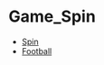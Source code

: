 # Game_Spin

* [Spin](https://Game_Spin/BuiltGame/index.html)
* [Football](https://Revo1utionn.github.io/BuiltGame/index.html)
